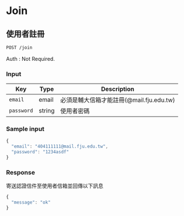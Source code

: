 # Join

## 使用者註冊

```bash
POST /join
```

Auth : Not Required.

### Input

| Key | Type | Description |
| --- | --- | --- |
| `email` | email | 必須是輔大信箱才能註冊(@mail.fju.edu.tw) |
| `password` | string | 使用者密碼 |

### Sample input

```javascript
{
  "email": "404111111@mail.fju.edu.tw",
  "password": "1234asdf"
}
```

### Response

寄送認證信件至使用者信箱並回傳以下訊息

```javascript
{
  "message": "ok"
}
```
